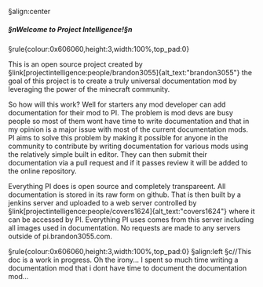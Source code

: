 §align:center
##### §nWelcome to Project Intelligence!§n

§rule{colour:0x606060,height:3,width:100%,top_pad:0}

This is an open source project created by §link[projectintelligence:people/brandon3055]{alt_text:"brandon3055"} the goal of this project is to create a truly universal documentation mod by leveraging the power of the minecraft community.  

So how will this work? Well for starters any mod developer can add documentation for their mod to PI. The problem is mod devs are busy people so most of them wont have time to write documentation and that in my opinion is a major issue with most of the current documentation mods. PI aims to solve this problem by making it possible for anyone in the community to contribute by writing documentation for various mods using the relatively simple built in editor. They can then submit their documentation via a pull request and if it passes review it will be added to the online repository.

Everything PI does is open source and completely transpareent. All documentation is stored in its raw form on github. That is then built by a jenkins server and uploaded to a web server controlled by §link[projectintelligence:people/covers1624]{alt_text:"covers1624"} where it can be accessed by PI. Everything PI uses comes from this server including all images used in documentation. No requests are made to any servers outside of pi.brandon3055.com.

§rule{colour:0x606060,height:3,width:100%,top_pad:0}
§align:left
§c//This doc is a work in progress. Oh the irony... I spent so much time writing a documentation mod that i dont have time to document the documentation mod...